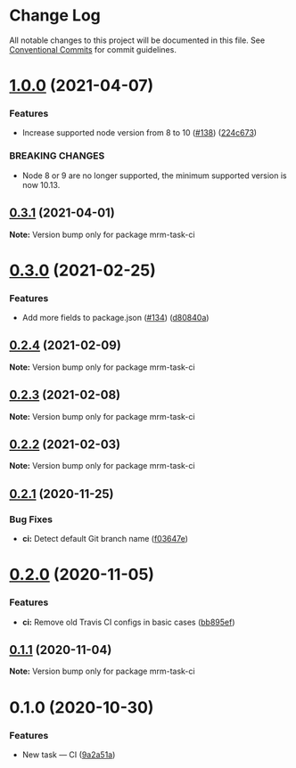 # Change Log

All notable changes to this project will be documented in this file.
See [Conventional Commits](https://conventionalcommits.org) for commit guidelines.

# [1.0.0](https://github.com/sapegin/mrm/compare/mrm-task-ci@0.3.1...mrm-task-ci@1.0.0) (2021-04-07)


### Features

* Increase supported node version from 8 to 10 ([#138](https://github.com/sapegin/mrm/issues/138)) ([224c673](https://github.com/sapegin/mrm/commit/224c67332ee71b9e275dbea1435cd9088852ff6f))


### BREAKING CHANGES

* Node 8 or 9 are no longer supported, the minimum supported version is now 10.13.





## [0.3.1](https://github.com/sapegin/mrm/compare/mrm-task-ci@0.3.0...mrm-task-ci@0.3.1) (2021-04-01)

**Note:** Version bump only for package mrm-task-ci





# [0.3.0](https://github.com/sapegin/mrm/compare/mrm-task-ci@0.2.4...mrm-task-ci@0.3.0) (2021-02-25)


### Features

* Add more fields to package.json ([#134](https://github.com/sapegin/mrm/issues/134)) ([d80840a](https://github.com/sapegin/mrm/commit/d80840a5e771976ef38cdf8a3b535a412e1097f6))





## [0.2.4](https://github.com/sapegin/mrm/compare/mrm-task-ci@0.2.3...mrm-task-ci@0.2.4) (2021-02-09)

**Note:** Version bump only for package mrm-task-ci





## [0.2.3](https://github.com/sapegin/mrm/compare/mrm-task-ci@0.2.2...mrm-task-ci@0.2.3) (2021-02-08)

**Note:** Version bump only for package mrm-task-ci





## [0.2.2](https://github.com/sapegin/mrm/compare/mrm-task-ci@0.2.1...mrm-task-ci@0.2.2) (2021-02-03)

**Note:** Version bump only for package mrm-task-ci





## [0.2.1](https://github.com/sapegin/mrm/compare/mrm-task-ci@0.2.0...mrm-task-ci@0.2.1) (2020-11-25)


### Bug Fixes

* **ci:** Detect default Git branch name ([f03647e](https://github.com/sapegin/mrm/commit/f03647ece853d0acd2afe142da716568249a9fe9))





# [0.2.0](https://github.com/sapegin/mrm/compare/mrm-task-ci@0.1.1...mrm-task-ci@0.2.0) (2020-11-05)


### Features

* **ci:** Remove old Travis CI configs in basic cases ([bb895ef](https://github.com/sapegin/mrm/commit/bb895ef96d01c7b56a250c38f518aae5bfb2028d))





## [0.1.1](https://github.com/sapegin/mrm/compare/mrm-task-ci@0.1.0...mrm-task-ci@0.1.1) (2020-11-04)

**Note:** Version bump only for package mrm-task-ci





# 0.1.0 (2020-10-30)


### Features

* New task — CI ([9a2a51a](https://github.com/sapegin/mrm/commit/9a2a51ae11c84980e752d8798e16c5705be17e49))
